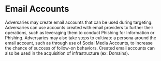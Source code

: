 # Email Accounts

Adversaries may create email accounts that can be used during targeting. Adversaries can use accounts created with email providers to further their operations, such as leveraging them to conduct Phishing for Information or Phishing. Adversaries may also take steps to cultivate a persona around the email account, such as through use of Social Media Accounts, to increase the chance of success of follow-on behaviors. Created email accounts can also be used in the acquisition of infrastructure (ex: Domains).
